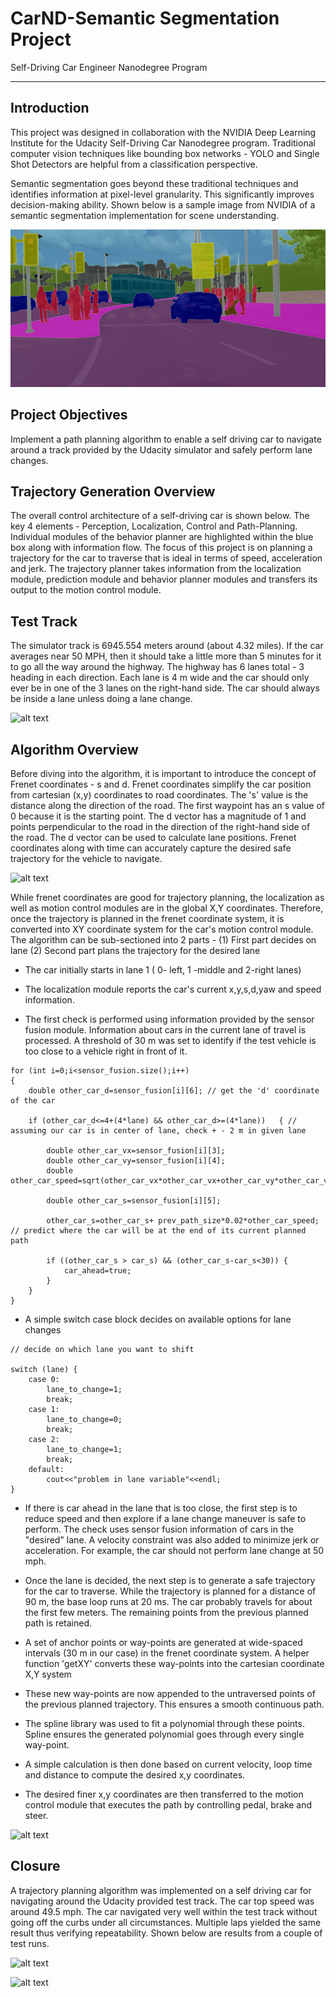# CarND-Semantic Segmentation Project
Self-Driving Car Engineer Nanodegree Program

---

[//]: # (Image References)
[image1]: ./Images/SceneUnderstandingSample.png
[image2]: ./Images/TrackOverview.PNG
[image3]: ./Images/FrenetLaneChange.png
[image4]: ./Images/FinerPoints.png
[image5]: ./Images/Capture2.PNG
[image6]: ./Images/Capture.PNG
[image7]: ./Images/NIS.PNG
[image8]: ./Images/ChiSquare.PNG

## Introduction

This project was designed in collaboration with the NVIDIA Deep Learning Institute for the Udacity Self-Driving Car Nanodegree program. Traditional computer vision techniques like bounding box networks - YOLO and Single Shot Detectors are helpful from a classification perspective. 

Semantic segmentation goes beyond these traditional techniques and identifies information at pixel-level granularity. This significantly improves decision-making ability. Shown below is a sample image from NVIDIA of a semantic segmentation implementation for scene understanding. 

![alt text][image1]

## Project Objectives

Implement a path planning algorithm to enable a self driving car to navigate around a track provided by the Udacity simulator and safely perform lane changes.

## Trajectory Generation Overview

The overall control architecture of a self-driving car is shown below. The key 4 elements - Perception, Localization, Control and Path-Planning. Individual modules of the behavior planner are highlighted within the blue box along with information flow. The focus of this project is on planning a trajectory for the car to traverse that is ideal in terms of speed, acceleration and jerk. The trajectory planner takes information from the localization module, prediction module and behavior planner modules and transfers its output to the motion control module. 

## Test Track

The simulator track is 6945.554 meters around (about 4.32 miles). If the car averages near 50 MPH, then it should take a little more than 5 minutes for it to go all the way around the highway. The highway has 6 lanes total - 3 heading in each direction. Each lane is 4 m wide and the car should only ever be in one of the 3 lanes on the right-hand side. The car should always be inside a lane unless doing a lane change. 

![alt text][image2]

## Algorithm Overview

Before diving into the algorithm, it is important to introduce the concept of Frenet coordinates - s and d. Frenet coordinates simplify the car position from cartesian (x,y) coordinates to road coordinates. The 's' value is the distance along the direction of the road. The first waypoint has an s value of 0 because it is the starting point. The d vector has a magnitude of 1 and points perpendicular to the road in the direction of the right-hand side of the road. The d vector can be used to calculate lane positions. Frenet coordinates along with time can accurately capture the desired safe trajectory for the vehicle to navigate. 

![alt text][image3]

While frenet coordinates are good for trajectory planning, the localization as well as motion control modules are in the global X,Y coordinates. Therefore, once the trajectory is planned in the frenet coordinate system, it is converted into XY coordinate system for the car's motion control module. The algorithm can be sub-sectioned into 2 parts - (1) First part decides on lane (2) Second part plans the trajectory for the desired lane

* The car initially starts in lane 1 ( 0- left, 1 -middle and 2-right lanes)

* The localization module reports the car's current x,y,s,d,yaw and speed information. 

* The first check is performed using information provided by the sensor fusion module. Information about cars in the current lane of travel is processed. A threshold of 30 m was set to identify if the test vehicle is too close to a vehicle right in front of it. 

```
for (int i=0;i<sensor_fusion.size();i++)	
{
	double other_car_d=sensor_fusion[i][6]; // get the 'd' coordinate of the car

	if (other_car_d<=4+(4*lane) && other_car_d>=(4*lane))	{ // assuming our car is in center of lane, check + - 2 m in given lane
		
		double other_car_vx=sensor_fusion[i][3];
		double other_car_vy=sensor_fusion[i][4];
		double other_car_speed=sqrt(other_car_vx*other_car_vx+other_car_vy*other_car_vy);
		
		double other_car_s=sensor_fusion[i][5];
		
		other_car_s=other_car_s+ prev_path_size*0.02*other_car_speed; // predict where the car will be at the end of its current planned path
		
		if ((other_car_s > car_s) && (other_car_s-car_s<30)) {					
			car_ahead=true;
		}					
	}			
}

```
* A simple switch case block decides on available options for lane changes

```
// decide on which lane you want to shift

switch (lane) {			
	case 0:
		lane_to_change=1;
		break;
	case 1:
		lane_to_change=0;
		break;
	case 2:
		lane_to_change=1;
		break;
	default:
		cout<<"problem in lane variable"<<endl;			
}	

```

* If there is car ahead in the lane that is too close, the first step is to reduce speed and then explore if a lane change maneuver is safe to perform. The check uses sensor fusion information of cars in the "desired" lane. A velocity constraint was also added to minimize jerk or acceleration. For example, the car should not perform lane change at 50 mph. 

* Once the lane is decided, the next step is to generate a safe trajectory for the car to traverse. While the trajectory is planned for a distance of 90 m, the base loop runs at 20 ms. The car probably travels for about the first few meters. The remaining points from the previous planned path is retained. 

* A set of anchor points or way-points are generated at wide-spaced intervals (30 m in our case) in the frenet coordinate system. A helper function 'getXY' converts these way-points into the cartesian coordinate X,Y system

* These new way-points are now appended to the untraversed points of the previous planned trajectory. This ensures a smooth continuous path. 

* The spline library was used to fit a polynomial through these points. Spline ensures the generated polynomial goes through every single way-point.

* A simple calculation is then done based on current velocity, loop time and distance to compute the desired x,y coordinates.

* The desired finer x,y coordinates are then transferred to the motion control module that executes the path by controlling pedal, brake and steer. 

![alt text][image4]

## Closure

A trajectory planning algorithm was implemented on a self driving car for navigating around the Udacity provided test track. The car top speed was around 49.5 mph. The car navigated very well within the test track without going off the curbs under all circumstances. Multiple laps yielded the same result thus verifying repeatability. Shown below are results from a couple of test runs.

![alt text][image5]

![alt text][image6]



